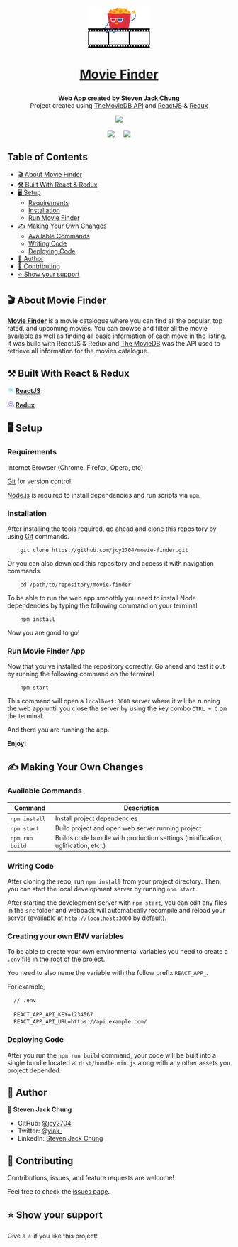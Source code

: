 <p align="center">
  <a href="http://moviefinder.stevenchung.me">
    <img width="140" src="./src/assets/icon.svg" alt="Logo">
  </a>
</p>

<h1 align="center">

  [**Movie Finder**](http://moviefinder.stevenchung.me)

</h1>

<p align="center">
  <strong>Web App created by Steven Jack Chung</strong>
  <br>
  Project created using <a href="http://developers.themoviedb.org">TheMovieDB API</a> and <a href="https://reactjs.org">ReactJS</a> & <a href="http://redux.js.org">Redux</a>
</p>

<p align="center">
  <a href="http://moviefinder.stevenchung.me">
    <img src="https://img.shields.io/badge/OPEN%20Movie%20Finder-red?style=for-the-badge">
  </a>
</p>

<p align="center">
  <a href="https://github.com/jcy2704/movie-finder/issues">
    <img src="https://img.shields.io/badge/REPORT%20A%20BUG-royalblue?style=for-the-badge">
  </a>
   ‎ ‎ ‎ ‎
  <a href="https://github.com/jcy2704/movie-finder/issues">
    <img src="https://img.shields.io/badge/Request%20a%20feature-royalblue?style=for-the-badge">
  </a>
</p>

## Table of Contents
- [🎬 About Movie Finder](#🎬-about-movie-finder)
- [⚒️ Built With React & Redux](#⚒️-built-with-react-&-redux)
- [🖥️ Setup](#🖥️-setup)
  - [Requirements](#requirements)
  - [Installation](#installation)
  - [Run Movie Finder](#run-movie-finder)
- [✍️ Making Your Own Changes](#✍️-making-your-own-changes)
  - [Available Commands](#available-commands)
  - [Writing Code](#writing-code)
  - [Deploying Code](#deploying-code)
- [👤 Author](#👤-author)
- [🤝 Contributing](#🤝-contributing)
- [⭐ Show your support](#⭐-show-your-support)

## 🎬 About Movie Finder

[**Movie Finder**](http://moviefinder.stevenchung.me) is a movie catalogue where you can find all the popular, top rated, and upcoming movies. You can browse and filter all the movie available as well as finding all basic information of each move in the listing. It was build with ReactJS & Redux and [The MovieDB](http://developers.themoviedb.org) was the API used to retrieve all information for the movies catalogue.


## ⚒️ Built With React & Redux

**<img height="15" src="https://raw.githubusercontent.com/github/explore/80688e429a7d4ef2fca1e82350fe8e3517d3494d/topics/react/react.png" alt="React"> [ReactJS](https://reactjs.org)**

**<img height="15" src="https://raw.githubusercontent.com/github/explore/80688e429a7d4ef2fca1e82350fe8e3517d3494d/topics/redux/redux.png" alt="Redux"> [Redux](http://redux.js.org)**

## 🖥️ Setup

### Requirements

Internet Browser (Chrome, Firefox, Opera, etc)

[Git](https://git-scm.com/downloads) for version control.

[Node.js](https://nodejs.org) is required to install dependencies and run scripts via `npm`.

### Installation

After installing the tools required, go ahead and clone this repository by using [Git](https://git-scm.com/downloads) commands.

```
    git clone https://github.com/jcy2704/movie-finder.git
```

Or you can also download this repository and access it with navigation commands.

```
    cd /path/to/repository/movie-finder
```

To be able to run the web app smoothly you need to install Node dependencies by typing the following command on your terminal

```
    npm install
```

Now you are good to go!

### Run Movie Finder App

Now that you've installed the repository correctly. Go ahead and test it out by running the following command on the terminal

```
    npm start
```

This command will open a `localhost:3000` server where it will be running the web app until you close the server by using the key combo `CTRL + C` on the terminal.

And there you are running the app.

**Enjoy!**

## ✍️ Making Your Own Changes

### Available Commands

| Command | Description |
|---------|-------------|
| `npm install` | Install project dependencies |
| `npm start` | Build project and open web server running project |
| `npm run build` | Builds code bundle with production settings (minification, uglification, etc..) |

### Writing Code

After cloning the repo, run `npm install` from your project directory. Then, you can start the local development server by running `npm start`.

After starting the development server with `npm start`, you can edit any files in the `src` folder and webpack will automatically recompile and reload your server (available at `http://localhost:3000` by default).

### Creating your own ENV variables

To be able to create your own environmental variables you need to create a `.env` file in the root of the project.

You need to also name the variable with the follow prefix `REACT_APP_`.

For example,

```
  // .env

  REACT_APP_API_KEY=1234567
  REACT_APP_API_URL=https://api.example.com/
```

### Deploying Code

After you run the `npm run build` command, your code will be built into a single bundle located at `dist/bundle.min.js` along with any other assets you project depended.


## 👤 Author

👤 **Steven Jack Chung**

- GitHub: [@jcy2704](https://github.com/jcy2704)
- Twitter: [@yiak_](https://twitter.com/yiak_)
- LinkedIn: [Steven Jack Chung](https://linkedin.com/in/stevenjchung)

## 🤝 Contributing

Contributions, issues, and feature requests are welcome!

Feel free to check the [issues page](https://github.com/jcy2704/movie-finder/issues).

## ⭐ Show your support

Give a ⭐️ if you like this project!